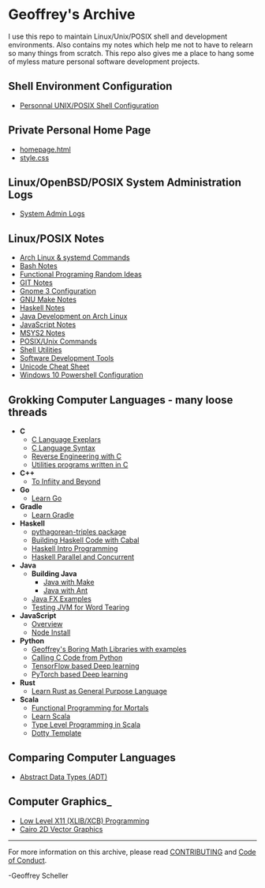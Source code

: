 # Geoffrey's Archive

I use this repo to maintain Linux/Unix/POSIX shell and
development environments.  Also contains my notes which
help me not to have to relearn so many things from scratch.
This repo also gives me a place to hang some of myless
mature personal software development projects.

## Shell Environment Configuration

* [Personnal UNIX/POSIX Shell Configuration](env/)

## Private Personal Home Page

* [homepage.html](web/homepage.html)
* [style.css](web/style.css)

## Linux/OpenBSD/POSIX System Administration Logs

* [System Admin Logs](adminLogs)

## Linux/POSIX Notes

* [Arch Linux & systemd Commands](notes/archLinuxNotes.txt)
* [Bash Notes](notes/bashNotes.txt)
* [Functional Programing Random Ideas](notes/fpRandomIdeas.md)
* [GIT Notes](notes/gitNotes.txt)
* [Gnome 3 Configuration](notes/gnome3Conf.md)
* [GNU Make Notes](notes/makeNotes.md)
* [Haskell Notes](notes/Haskell_Notes)
* [Java Development on Arch Linux](notes/archJava.txt)
* [JavaScript Notes](notes/javaScriptNotes.txt)
* [MSYS2 Notes](notes/msys2Notes.txt)
* [POSIX/Unix Commands](notes/unixCommands.txt)
* [Shell Utilities](notes/shellUtilities.txt)
* [Software Development Tools](notes/softwareDevTools.md)
* [Unicode Cheat Sheet](notes/unicodeCheatSheet.txt)
* [Windows 10 Powershell Configuration](notes/win10PowershellConf/)

## Grokking Computer Languages - many loose threads

* __C__
  * [C Language Exeplars](grok/C/CExemplars/)
  * [C Language Syntax](grok/C/CSyntax/)
  * [Reverse Engineering with C](grok/C/CRevEngineer/)
  * [Utilities programs written in C](grok/C/CUtils/)
* __C++__
  * [To Infiity and Beyond](grok/C++/ToInfinityAndBeyond/)
* __Go__
  * [Learn Go](grok/Go/)
* __Gradle__
  * [Learn Gradle](grok/Gradle/)
* __Haskell__
  * [pythagorean-triples package](grok/Haskell/pythag-triples)
  * [Building Haskell Code with Cabal](grok/Haskell/buildingHaskellCode/)
  * [Haskell Intro Programming](grok/Haskell/haskellIntroProgramming/)
  * [Haskell Parallel and Concurrent](grok/Haskell/haskellParallelAndConcurrent/)
* __Java__
  * __Building Java__
    * [Java with Make](grok/Java/buildingJava/javaWithMake/)
    * [Java with Ant](grok/Java/buildingJava/javaWithAnt/)
  * [Java FX Examples](grok/Java/javafxExamples/)
  * [Testing JVM for Word Tearing](grok/Java/wordTearing/)
* __JavaScript__
  * [Overview](grok/JavaScript/)
  * [Node Install](grok/JavaScript/node-install/)
* __Python__
  * [Geoffrey's Boring Math Libraries with examples](grok/Python/boring_math/)
  * [Calling C Code from Python](grok/Python/C_call/)
  * [TensorFlow based Deep learning](grok/Python/tensorflow/)
  * [PyTorch based Deep learning](grok/Python/pyTorch/)
* __Rust__
  * [Learn Rust as General Purpose Language](grok/Rust/learnRust/)
* __Scala__
  * [Functional Programming for Mortals](grok/Scala/fpForMortals/)
  * [Learn Scala](grok/Scala/learnScala/)
  * [Type Level Programming in Scala](grok/Scala/typeLevelProgramming/)
  * [Dotty Template](grok/Scala/sbtDottyTemplate)

## Comparing Computer Languages

* [Abstract Data Types (ADT)](comp/ADT/)

## Computer Graphics_

* [Low Level X11 (XLIB/XCB) Programming](grok/Graphics/XWindows)
* [Cairo 2D Vector Graphics](grok/Graphics/Cairo)

---

For more information on this archive, please read
[CONTRIBUTING](CONTRIBUTING.md)
and
[Code of Conduct](CODE_OF_CONDUCT.md).

-Geoffrey Scheller
